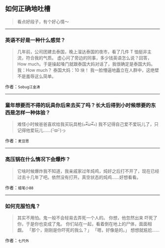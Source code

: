 ## 如何正确地吐槽

> 看点好段子，有个好心情～


 
---

### 英语不好是一种什么感觉？

> 几年前，公司团建去泰国，晚上溜达泰国的夜市，看了几件 T 恤挺非主流，符合我的气质。
> 虚心问了旁边的同事，多少钱英语怎么说？回答，How much。于是操起嗓门就跟泰国大妈对话了，我很确定是泰国大妈。
> 我：How much？
> 泰国大妈：10 块！
> 我一脸懵逼地矗立在人群中，这绝壁不是羞辱这么简单。


作者：`Sobug江金涛`

---

### 童年想要而不得的玩具你后来去买了吗？长大后得到小时候想要的东西是怎样一种体验？

> 难怪小时候爸爸喜欢给我买玩具枪(๑•ั็ω•็ั๑)
> 我不记得自己爱不爱玩儿了，只记得他爱玩儿……(･ิϖ･ิ)っ


作者：`麦豆思`

---

### 高压锅在什么情况下会爆炸？

> 它啥时候爆炸我不知道，我亲戚家过年炖鸡，炖好之后打不开了，现在已经过去十几年了吧。依然没有打开。真空状态的炖鸡……好想看看。


作者：`蜡笔小88`

---

### 如何克服怕鬼？

> 其实不用怕。鬼一般不会轻易去弄死一个人的。
> 你想，他忽然出来 吓死了你，于是你也变成了鬼。
> 你们站在一起，看着倒在地上的尸体，面面相觑。
> 「那个，刚刚是你吓死的我么？」
> 「嗯，好像是的。」
> 想想就尴尬……


作者：`七尺外`